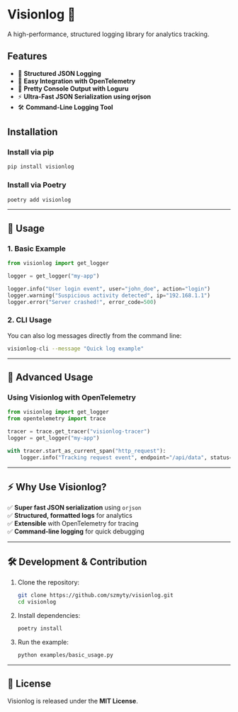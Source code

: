 # Visionlog 🚀

A high-performance, structured logging library for analytics tracking.

## Features

- 🚀 **Structured JSON Logging**
- 🔎 **Easy Integration with OpenTelemetry**
- 🎨 **Pretty Console Output with Loguru**
- ⚡ **Ultra-Fast JSON Serialization using orjson**
- 🛠 **Command-Line Logging Tool**

## Installation

### **Install via pip**

```sh
pip install visionlog
```

### **Install via Poetry**

```sh
poetry add visionlog
```

---

## 🚀 **Usage**

### **1. Basic Example**

```python
from visionlog import get_logger

logger = get_logger("my-app")

logger.info("User login event", user="john_doe", action="login")
logger.warning("Suspicious activity detected", ip="192.168.1.1")
logger.error("Server crashed!", error_code=500)
```

### **2. CLI Usage**

You can also log messages directly from the command line:

```sh
visionlog-cli --message "Quick log example"
```

---

## 🎯 **Advanced Usage**

### **Using Visionlog with OpenTelemetry**

```python
from visionlog import get_logger
from opentelemetry import trace

tracer = trace.get_tracer("visionlog-tracer")
logger = get_logger("my-app")

with tracer.start_as_current_span("http_request"):
    logger.info("Tracking request event", endpoint="/api/data", status=200)
```

---

## ⚡ **Why Use Visionlog?**

✅ **Super fast JSON serialization** using `orjson`  
✅ **Structured, formatted logs** for analytics  
✅ **Extensible** with OpenTelemetry for tracing  
✅ **Command-line logging** for quick debugging  

---

## 🛠 **Development & Contribution**

1. Clone the repository:

   ```sh
   git clone https://github.com/szmyty/visionlog.git
   cd visionlog
   ```

2. Install dependencies:

   ```sh
   poetry install
   ```

3. Run the example:

   ```sh
   python examples/basic_usage.py
   ```

---

## 📜 **License**

Visionlog is released under the **MIT License**.
